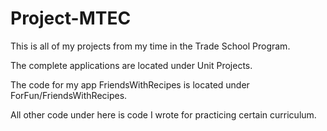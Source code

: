 # Project-MTEC

This is all of my projects from my time in the Trade School Program.

The complete applications are located under Unit Projects.

The code for my app FriendsWithRecipes is located under ForFun/FriendsWithRecipes.

All other code under here is code I wrote for practicing certain curriculum. 
